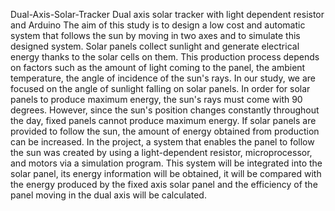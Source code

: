 Dual-Axis-Solar-Tracker
Dual axis solar tracker with light dependent resistor and Arduino The aim of this study is to design a low cost and automatic system that follows the sun by moving in two axes and to simulate this designed system. Solar panels collect sunlight and generate electrical energy thanks to the solar cells on them. This production process depends on factors such as the amount of light coming to the panel, the ambient temperature, the angle of incidence of the sun's rays. In our study, we are focused on the angle of sunlight falling on solar panels. In order for solar panels to produce maximum energy, the sun's rays must come with 90 degrees. However, since the sun's position changes constantly throughout the day, fixed panels cannot produce maximum energy. If solar panels are provided to follow the sun, the amount of energy obtained from production can be increased. In the project, a system that enables the panel to follow the sun was created by using a light-dependent resistor, microprocessor, and motors via a simulation program. This system will be integrated into the solar panel, its energy information will be obtained, it will be compared with the energy produced by the fixed axis solar panel and the efficiency of the panel moving in the dual axis will be calculated.